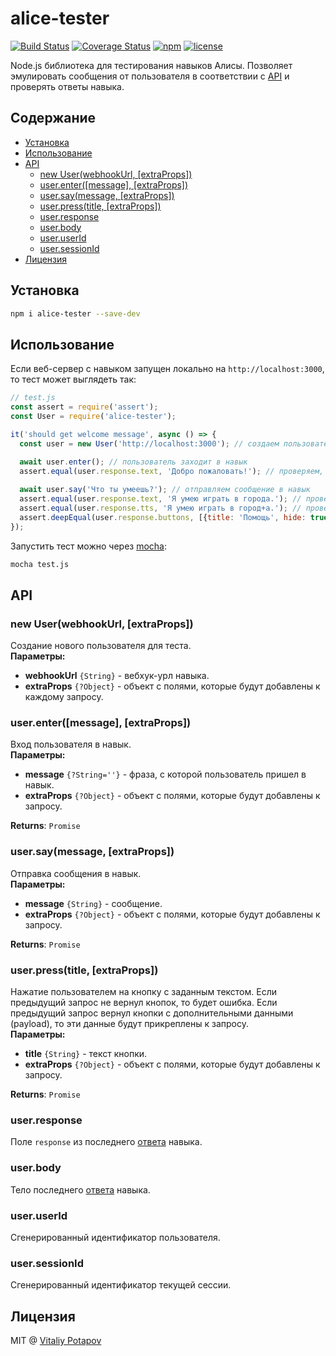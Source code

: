 # alice-tester

[![Build Status](https://travis-ci.org/vitalets/alice-tester.svg?branch=master)](https://travis-ci.org/vitalets/alice-tester)
[![Coverage Status](https://coveralls.io/repos/github/vitalets/alice-tester/badge.svg?branch=master)](https://coveralls.io/github/vitalets/alice-tester?branch=master)
[![npm](https://img.shields.io/npm/v/alice-tester.svg)](https://www.npmjs.com/package/alice-tester)
[![license](https://img.shields.io/npm/l/alice-tester.svg)](https://www.npmjs.com/package/alice-tester)

Node.js библиотека для тестирования навыков Алисы. 
Позволяет эмулировать сообщения от пользователя в соответствии с [API](https://tech.yandex.ru/dialogs/alice/doc/protocol-docpage/)
и проверять ответы навыка.

## Содержание

<!-- toc -->

- [Установка](#%D1%83%D1%81%D1%82%D0%B0%D0%BD%D0%BE%D0%B2%D0%BA%D0%B0)
- [Использование](#%D0%B8%D1%81%D0%BF%D0%BE%D0%BB%D1%8C%D0%B7%D0%BE%D0%B2%D0%B0%D0%BD%D0%B8%D0%B5)
- [API](#api)
  * [new User(webhookUrl, [extraProps])](#new-userwebhookurl-extraprops)
  * [user.enter([message], [extraProps])](#userentermessage-extraprops)
  * [user.say(message, [extraProps])](#usersaymessage-extraprops)
  * [user.press(title, [extraProps])](#userpresstitle-extraprops)
  * [user.response](#userresponse)
  * [user.body](#userbody)
  * [user.userId](#useruserid)
  * [user.sessionId](#usersessionid)
- [Лицензия](#%D0%BB%D0%B8%D1%86%D0%B5%D0%BD%D0%B7%D0%B8%D1%8F)

<!-- tocstop -->

## Установка
```bash
npm i alice-tester --save-dev
```

## Использование
Если веб-сервер с навыком запущен локально на `http://localhost:3000`, то тест может выглядеть так:
```js
// test.js
const assert = require('assert');
const User = require('alice-tester');

it('should get welcome message', async () => {
  const user = new User('http://localhost:3000'); // создаем пользователя

  await user.enter(); // пользователь заходит в навык
  assert.equal(user.response.text, 'Добро пожаловать!'); // проверяем, что навык нас поприветствовал
  
  await user.say('Что ты умеешь?'); // отправляем сообщение в навык
  assert.equal(user.response.text, 'Я умею играть в города.'); // проверяем, что навык ответил верно (текстом)
  assert.equal(user.response.tts, 'Я умею играть в город+а.'); // проверяем, что навык ответил верно (голосом)
  assert.deepEqual(user.response.buttons, [{title: 'Помощь', hide: true}]); // проверяем, что навык нарисовал правильные кнопки
});
```

Запустить тест можно через [mocha](https://mochajs.org):
```bash
mocha test.js
```

## API

### new User(webhookUrl, [extraProps])
Создание нового пользователя для теста.  
**Параметры:**
  * **webhookUrl** `{String}` - вебхук-урл навыка.
  * **extraProps** `{?Object}` - объект с полями, которые будут добавлены к каждому запросу.

### user.enter([message], [extraProps])
Вход пользователя в навык.  
**Параметры:**
  * **message** `{?String=''}` - фраза, с которой пользователь пришел в навык.
  * **extraProps** `{?Object}` - объект с полями, которые будут добавлены к запросу.

**Returns**: `Promise`

### user.say(message, [extraProps])
Отправка сообщения в навык.  
**Параметры:**
  * **message** `{String}` - сообщение.
  * **extraProps** `{?Object}` - объект с полями, которые будут добавлены к запросу.

**Returns**: `Promise`

### user.press(title, [extraProps])
Нажатие пользователем на кнопку с заданным текстом.
Если предыдущий запрос не вернул кнопок, то будет ошибка.
Если предыдущий запрос вернул кнопки с дополнительными данными (payload), то эти данные будут прикреплены к запросу.   
**Параметры:**
  * **title** `{String}` - текст кнопки.
  * **extraProps** `{?Object}` - объект с полями, которые будут добавлены к запросу.

**Returns**: `Promise`

### user.response
Поле `response` из последнего [ответа](https://tech.yandex.ru/dialogs/alice/doc/protocol-docpage/#response) навыка.
 
### user.body
Тело последнего [ответа](https://tech.yandex.ru/dialogs/alice/doc/protocol-docpage/#response) навыка.

### user.userId
Сгенерированный идентификатор пользователя.

### user.sessionId
Сгенерированный идентификатор текущей сессии.

## Лицензия
MIT @ [Vitaliy Potapov](https://github.com/vitalets)

